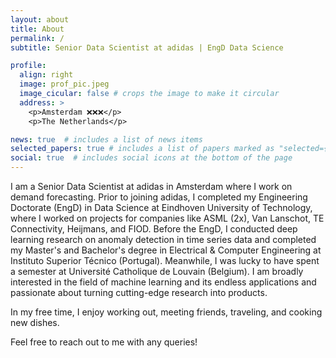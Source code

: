 ```yaml
---
layout: about
title: About
permalink: /
subtitle: Senior Data Scientist at adidas | EngD Data Science

profile:
  align: right
  image: prof_pic.jpeg
  image_cicular: false # crops the image to make it circular
  address: >
    <p>Amsterdam ❌❌❌</p>
    <p>The Netherlands</p>

news: true  # includes a list of news items
selected_papers: true # includes a list of papers marked as "selected={true}"
social: true  # includes social icons at the bottom of the page
---
```


I am a Senior Data Scientist at adidas in Amsterdam where I work on demand forecasting. Prior to joining adidas, I completed my Engineering Doctorate (EngD) in Data Science at Eindhoven University of Technology, where I worked on projects for companies like ASML (2x), Van Lanschot, TE Connectivity, Heijmans, and FIOD. Before the EngD, I conducted deep learning research  on anomaly detection in time series data and completed my Master's and Bachelor's degree in Electrical & Computer Engineering at Instituto Superior Técnico (Portugal). Meanwhile, I was lucky to have spent a semester at Université Catholique de Louvain (Belgium).
I am broadly interested in the field of machine learning and its endless applications and passionate about turning cutting-edge research into products.

In my free time, I enjoy working out, meeting friends, traveling, and cooking new dishes.

Feel free to reach out to me with any queries!
